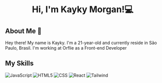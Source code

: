 <h1 align="center">Hi, I'm Kayky Morgan!💻</h1>

## About Me :wave:
Hey there! My name is Kayky. I'm a 21-year-old and currently reside in São Paulo, Brasil. I'm working at Orflie as a Front-end Developer

## My Skills
![JavaScript](https://img.shields.io/badge/-JavaScript-333333?style=flat&logo=javascript)
![HTML5](https://img.shields.io/badge/-HTML5-333333?style=flat&logo=HTML5)
![CSS](https://img.shields.io/badge/-CSS-333333?style=flat&logo=CSS3&logoColor=1572B6)
![React](https://img.shields.io/badge/-React-333333?style=flat&logo=react)
![Tailwind](https://img.shields.io/badge/tailwindcss-0F172A?&logo=tailwindcss)
<!--
**kaykymorgan/kaykymorgan** is a ✨ _special_ ✨ repository because its `README.md` (this file) appears on your GitHub profile.

Here are some ideas to get you started:

- 🔭 I’m currently working on ...
- 🌱 I’m currently learning ...
- 👯 I’m looking to collaborate on ...
- 🤔 I’m looking for help with ...
- 💬 Ask me about ...
- 📫 How to reach me: ...
- 😄 Pronouns: ...
- ⚡ Fun fact: ...
-->
